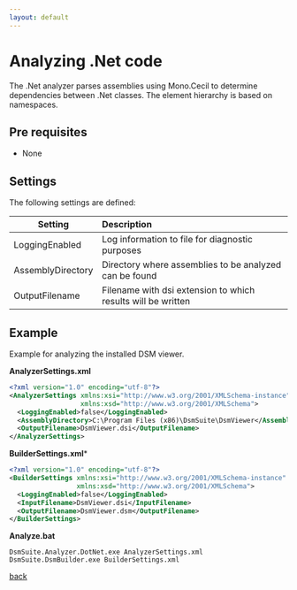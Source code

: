 ```yaml
---
layout: default
---
```


# Analyzing .Net code

The .Net analyzer parses assemblies using Mono.Cecil to determine dependencies between .Net classes.
The element hierarchy is based on namespaces.

## Pre requisites
* None

## Settings

The following settings are defined:

| Setting           | Description                                                   | 
| ------------------|:--------------------------------------------------------------|
| LoggingEnabled    | Log information to file for diagnostic purposes               |
| AssemblyDirectory | Directory where assemblies to be analyzed can be found        |
| OutputFilename    | Filename with dsi extension to which results will be written  |

## Example

Example for analyzing the installed DSM viewer.

**AnalyzerSettings.xml**

```xml
<?xml version="1.0" encoding="utf-8"?>
<AnalyzerSettings xmlns:xsi="http://www.w3.org/2001/XMLSchema-instance" 
                  xmlns:xsd="http://www.w3.org/2001/XMLSchema">
  <LoggingEnabled>false</LoggingEnabled>
  <AssemblyDirectory>C:\Program Files (x86)\DsmSuite\DsmViewer</AssemblyDirectory>
  <OutputFilename>DsmViewer.dsi</OutputFilename>
</AnalyzerSettings>
```

**BuilderSettings.xml***

```xml
<?xml version="1.0" encoding="utf-8"?>
<BuilderSettings xmlns:xsi="http://www.w3.org/2001/XMLSchema-instance" 
                 xmlns:xsd="http://www.w3.org/2001/XMLSchema">
  <LoggingEnabled>false</LoggingEnabled>
  <InputFilename>DsmViewer.dsi</InputFilename>
  <OutputFilename>DsmViewer.dsm</OutputFilename>
</BuilderSettings>
```

**Analyze.bat**

```
DsmSuite.Analyzer.DotNet.exe AnalyzerSettings.xml
DsmSuite.DsmBuilder.exe BuilderSettings.xml
```

[back](user_guide)